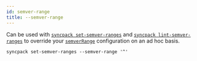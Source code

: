 ```yaml
---
id: semver-range
title: --semver-range
---
```


Can be used with [`syncpack set-semver-ranges`](../set-semver-ranges.md) and
[`syncpack lint-semver-ranges`](../lint-semver-ranges.md) to override your
[`semverRange`](../config/semver-range.md) configuration on an ad hoc basis.

```
syncpack set-semver-ranges --semver-range '^'
```
